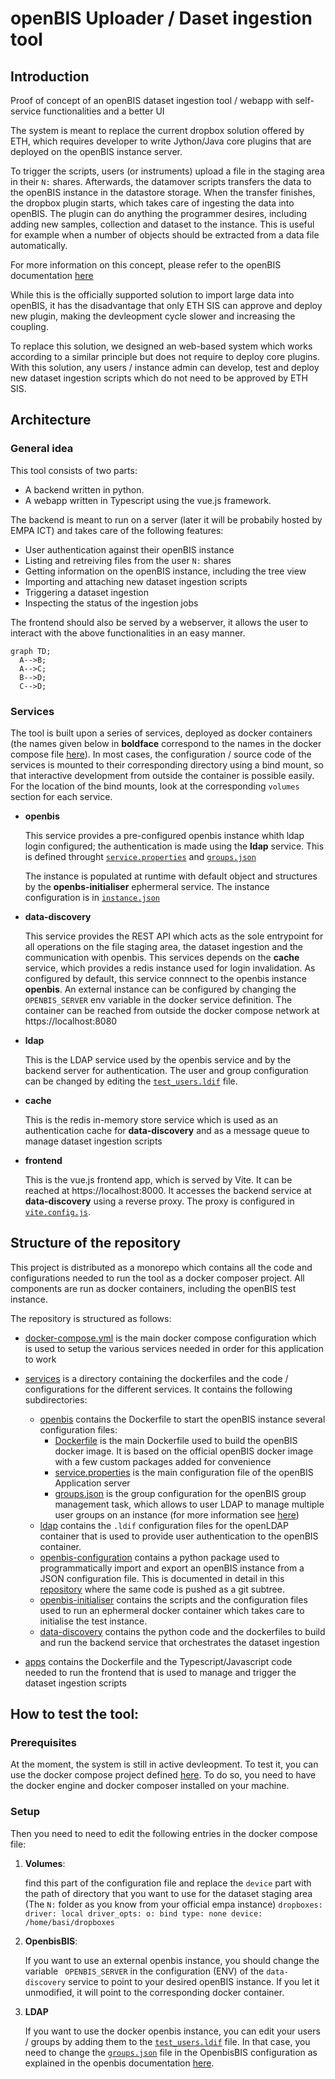 # openBIS Uploader / Daset ingestion tool

## Introduction
Proof of concept of an openBIS dataset ingestion tool / webapp with self-service functionalities and a better UI

The system is meant to replace the current dropbox solution offered by ETH, which requires developer to write Jython/Java core plugins that are deployed on the openBIS instance server.

To trigger the scripts, users (or instruments) upload a file in the staging area in their `N:` shares. Afterwards, the datamover scripts transfers the data to the openBIS instance in the datastore storage. When the transfer finishes, the dropbox plugin starts, which takes care of ingesting the data into openBIS.
The plugin can do anything the programmer desires, including adding new samples, collection and dataset to the instance. This is useful for example when a number of objects should be extracted from a data file automatically.

 For more information on this concept, please refer to the openBIS documentation [here](https://unlimited.ethz.ch/display/openBISDoc2010/Dropboxes)

While this is the officially supported solution to import large data into openBIS, it has the disadvantage that only ETH SIS can approve and deploy new plugin, making the devleopment cycle slower and increasing the coupling.

To replace this solution, we designed an web-based system which works according to a similar principle but does not require to deploy  core plugins. With this solution, any users / instance admin can develop, test and deploy new dataset ingestion scripts which do not need to be approved by ETH SIS.


## Architecture

### General idea
This tool consists of two parts:
- A backend written in python.
- A webapp written in Typescript using the vue.js framework.

The backend is meant to run on a server (later it will be probabily hosted by EMPA ICT) and takes care of the following  features:

- User authentication against their openBIS instance
- Listing and retreiving files from the user `N:` shares
- Getting information on the openBIS instance, including the tree view
- Importing and attaching new dataset ingestion scripts
- Triggering a dataset ingestion
- Inspecting the status of the ingestion jobs


The frontend should also be served by a webserver, it allows the user to interact with the above functionalities in an easy manner.


```mermaid
graph TD;
  A-->B;
  A-->C;
  B-->D;
  C-->D;
```


### Services
The tool is built upon a series of services, deployed as docker containers (the names given below  in **boldface** correspond to the names in the docker compose file [here](docker-compose.yml)). In most cases, the configuration / source code of the services is mounted to their corresponding directory using a bind mount, so that interactive development from outside the container is possible easily. For the location of the bind mounts, look at the corresponding `volumes` section for each service.

- **openbis** 

    This service provides a pre-configured openbis instance whith ldap login configured; the authentication is made using the **ldap** service.   This is defined throught [`service.properties`](./services/openbis/service.properties) and [`groups.json`](./services/openbis/groups.json) 

    The instance is populated at runtime with default object and structures by the **openbs-initialiser** ephermeral service. The instance configuration is in [`instance.json`](./services/openbis-initialiser/config/instance.json)

- **data-discovery**

    This service provides the REST API which acts as the sole entrypoint for all operations on the file staging area, the dataset ingestion and the communication with openbis. This services depends on the **cache** service, which provides a redis instance used for login invalidation. As configured by default, 
    this service connnect to the openbis instance **openbis**. An external instance can be configured by changing the  `OPENBIS_SERVER` env variable in the docker service definition. The container can be reached from outside the docker compose network at https://localhost:8080

- **ldap**
    
    This is the LDAP service used by the openbis service and by the backend server for authentication. The user and group configuration can be changed by editing the [`test_users.ldif`](./services/ldap/test_users.ldif) file.

- **cache**

    This is the redis in-memory store service which is used as an authentication cache for **data-discovery** and as a message queue to manage dataset ingestion scripts

- **frontend**

    This is the vue.js frontend app, which is served by Vite. It can be reached at https://localhost:8000.
    It accesses the backend service at **data-discovery** using a reverse proxy. The proxy is configured in [`vite.config.js`](./apps/front/app/vite.config.js). 


## Structure of the repository
This project is distributed as a monorepo which contains all the code and configurations needed to run the tool as a docker composer project.
All components are run as docker containers, including the openBIS test instance.

The repository is structured as follows:

- [docker-compose.yml](docker-compose.yml) is the main docker compose configuration which is used to setup the various services needed in order for this application to work

- [services](./services/) is a directory containing the dockerfiles and the code / configurations for the different services. It contains the following subdirectories:

    - [openbis](./services/openbis/) contains the Dockerfile to start the openBIS instance several configuration files:
        - [Dockerfile](./services/openbis/Dockerfile) is the main Dockerfile used to build the openBIS docker image. It is based on the official openBIS docker image with a few custom packages added for convenience
        - [service.properties](./services/openbis/service.properties) is the main configuration file of the openBIS Application server 
        - [groups.json](./services/openbis/groups.json) is the group configuration for the openBIS group management task, which allows to user LDAP to manage multiple user groups on an instance (for more information see [here](https://unlimited.ethz.ch/display/openBISDoc1906/User+Group+Management+for+Multi-groups+openBIS+Instances))
    - [ldap](./services/ldap) contains the `.ldif` configuration files for the openLDAP container that is used to provide user authentication to the openBIS container.
    - [openbis-configuration](./services/openbis-configuration/) contains a python package used to programmatically import and export an openBIS instance from a JSON configuration file. This is documented in detail in this [repository](https://gitlab.empa.ch/openbis-tools/instance-creator) where the same code is pushed as a git subtree.
    - [openbis-initialiser](./services/openbis-initialiser/) contains the scripts and the configuration files used to run an ephermeral docker container which takes care to initialise the test instance. 
    - [data-discovery](./services/data-discovery/) contains the python code and the dockerfiles to build and run the backend service that orchestrates the dataset ingestion

- [apps](./apps/) contains the Dockerfile and the Typescript/Javascript code needed to run the frontend that is used to manage and trigger the dataset ingestion scripts






## How to test the tool:

### Prerequisites
At the moment, the system is still in active devleopment. To test it, you can use the docker compose project defined [here](docker-compose.yml). To do so, you need to have the docker engine and docker composer installed on your machine.



### Setup 

Then you need to need to edit the following entries in the docker compose file:

1. **Volumes**: 

    find this part of the configuration file and replace the `device` part with the path of directory that you want to use for the dataset staging area (The `N:` folder as you know from your official empa instance)
        ```
        dropboxes:
            driver: local
            driver_opts:
                o: bind
                type: none
                device: /home/basi/dropboxes
        ```

2. **OpenbisBIS**:

    If you want to use an external openbis instance,  you should change the variable ` OPENBIS_SERVER` in the configuration  (ENV) of the `data-discovery` service to point to your desired openBIS instance. If you let it unmodified, it will point to the corresponding docker container.

3. **LDAP**

    If you want to use the docker openbis instance, you can edit your users / groups by adding them to the [`test_users.ldif`](./services/ldap/test_users.ldif) file. In that case, you need to change the [`groups.json`](./services/openbis/groups.json) file in the OpenbisBIS configuration as explained in the openbis documentation [here](https://unlimited.ethz.ch/display/openBISDoc1906/User+Group+Management+for+Multi-groups+openBIS+Instances).